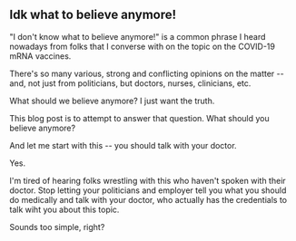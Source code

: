 ## Idk what to believe anymore!

"I don't know what to believe anymore!" is a common phrase I heard nowadays from folks that I converse with on the topic on the COVID-19 mRNA vaccines.

There's so many various, strong and conflicting opinions on the matter -- and, not just from politicians, but doctors, nurses, clinicians, etc.

What should we believe anymore? I just want the truth. 

This blog post is to attempt to answer that question. What should you believe anymore?

And let me start with this -- you should talk with your doctor.

Yes.

I'm tired of hearing folks wrestling with this who haven't spoken with their doctor. Stop letting your politicians and employer tell you what you should do medically and talk with your doctor, who actually has the credentials to talk wiht you about this topic.

Sounds too simple, right?